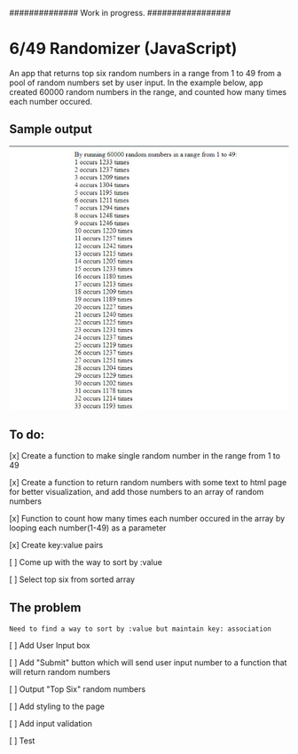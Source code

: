 ##############  Work in progress.  #################

# 6/49 Randomizer  (JavaScript)
 An app that returns top six random numbers in a range from 1 to 49 from a pool of random numbers set by user input.
 In the example below, app created 60000 random numbers in the range, and counted how many times each number occured.
 
## Sample output

![Sample Output](sample.jpg)



## To do:
 [x] Create a function to make single random number in the range from 1 to 49 
 
 [x] Create a function to return random numbers with some text to html page for better visualization, and add those numbers to an array of random numbers
 
 [x] Function to count how many times each number occured in the array by looping each number(1-49) as a parameter
 
 [x] Create key:value pairs
 
 [ ] Come up with the way to sort by :value 

 [ ] Select top six from sorted array
 
 ## The problem
 
    Need to find a way to sort by :value but maintain key: association 
 
 [ ] Add User Input box 
 
 [ ] Add "Submit" button which will send user input number to a function that will return random numbers
 
 [ ] Output "Top Six" random numbers
 
 [ ] Add styling to the page
 
 [ ] Add input validation
 
 [ ] Test
 


